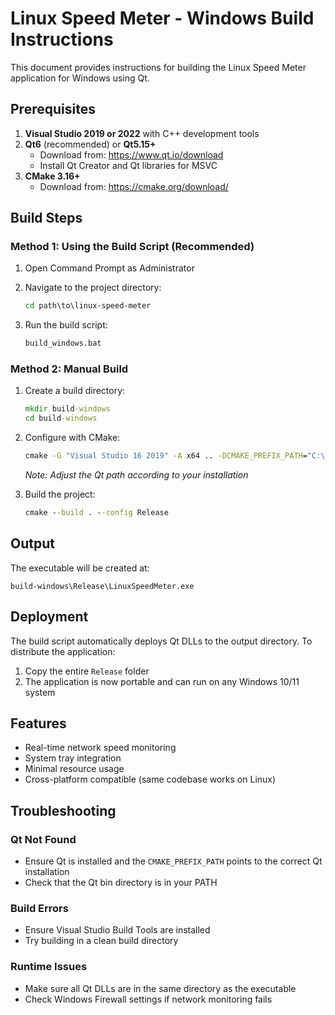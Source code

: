 # Linux Speed Meter - Windows Build Instructions

This document provides instructions for building the Linux Speed Meter application for Windows using Qt.

## Prerequisites

1. **Visual Studio 2019 or 2022** with C++ development tools
2. **Qt6** (recommended) or **Qt5.15+**
   - Download from: <https://www.qt.io/download>
   - Install Qt Creator and Qt libraries for MSVC
3. **CMake 3.16+**
   - Download from: <https://cmake.org/download/>

## Build Steps

### Method 1: Using the Build Script (Recommended)

1. Open Command Prompt as Administrator
2. Navigate to the project directory:

   ```cmd
   cd path\to\linux-speed-meter
   ```

3. Run the build script:

   ```cmd
   build_windows.bat
   ```

### Method 2: Manual Build

1. Create a build directory:

   ```cmd
   mkdir build-windows
   cd build-windows
   ```

2. Configure with CMake:

   ```cmd
   cmake -G "Visual Studio 16 2019" -A x64 .. -DCMAKE_PREFIX_PATH="C:\Qt\6.5.0\msvc2019_64"
   ```

   *Note: Adjust the Qt path according to your installation*

3. Build the project:

   ```cmd
   cmake --build . --config Release
   ```

## Output

The executable will be created at:

```text
build-windows\Release\LinuxSpeedMeter.exe
```

## Deployment

The build script automatically deploys Qt DLLs to the output directory. To distribute the application:

1. Copy the entire `Release` folder
2. The application is now portable and can run on any Windows 10/11 system

## Features

- Real-time network speed monitoring
- System tray integration
- Minimal resource usage
- Cross-platform compatible (same codebase works on Linux)

## Troubleshooting

### Qt Not Found

- Ensure Qt is installed and the `CMAKE_PREFIX_PATH` points to the correct Qt installation
- Check that the Qt bin directory is in your PATH

### Build Errors

- Ensure Visual Studio Build Tools are installed
- Try building in a clean build directory

### Runtime Issues

- Make sure all Qt DLLs are in the same directory as the executable
- Check Windows Firewall settings if network monitoring fails
